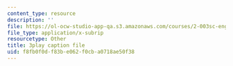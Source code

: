 ```yaml
---
content_type: resource
description: ''
file: https://ol-ocw-studio-app-qa.s3.amazonaws.com/courses/2-003sc-engineering-dynamics-fall-2011/f8fb0f0df83be062f0cba0718ae50f38_OxcCPTc_bXw.srt
file_type: application/x-subrip
resourcetype: Other
title: 3play caption file
uid: f8fb0f0d-f83b-e062-f0cb-a0718ae50f38
---
```

